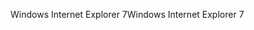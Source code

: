 <span data-ttu-id="030ef-101">Windows Internet Explorer 7</span><span class="sxs-lookup"><span data-stu-id="030ef-101">Windows Internet Explorer 7</span></span>